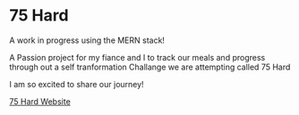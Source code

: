 # 75 Hard

A work in progress using the MERN stack!

A Passion project for my fiance and I to track our meals and progress through out a self tranformation Challange we are attempting called 75 Hard

I am so excited to share our journey!

<a href='http://54.237.115.173/'> 75 Hard Website </a>
